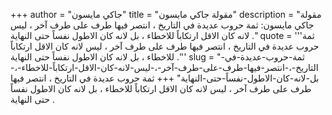 +++
author = "جاكي مايسون"
title = "مقولة جاكي مايسون"
description = "مقولة جاكي مايسون: ثمة حروب عديدة في التاريخ ، انتصر فيها طرف على طرف آخر ، ليس لانه كان الاقل ارتكاباً للاخطاء ، بل لانه كان الاطول نفساً حتى النهاية ."
quote = '''ثمة حروب عديدة في التاريخ ، انتصر فيها طرف على طرف آخر ، ليس لانه كان الاقل ارتكاباً للاخطاء ، بل لانه كان الاطول نفساً حتى النهاية .'''
slug = "ثمة-حروب-عديدة-في-التاريخ-،-انتصر-فيها-طرف-على-طرف-آخر-،-ليس-لانه-كان-الاقل-ارتكاباً-للاخطاء-،-بل-لانه-كان-الاطول-نفساً-حتى-النهاية"
+++
ثمة حروب عديدة في التاريخ ، انتصر فيها طرف على طرف آخر ، ليس لانه كان الاقل ارتكاباً للاخطاء ، بل لانه كان الاطول نفساً حتى النهاية .
